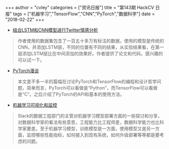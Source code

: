 +++
author = "cvley"
categories = ["资讯日报"]
title = "第143期 HackCV 日报"
tags = ["机器学习","TensorFlow","CNN","PyTorch","数据科学"]
date = "2018-02-22"
+++

- [结合LSTM和CNN模型进行Twitter情感分析](http://konukoii.com/blog/2018/02/19/twitter-sentiment-analysis-using-combined-lstm-cnn-models/?from=hackcv&hmsr=hackcv.com&utm_medium=hackcv.com&utm_source=hackcv.com)

> 作者使用的数据集包含了一百五十多万有标注的数据，使用的模型是传统的CNN，并添加LSTM层，不同的位置有不同的结果，从实验结果看，在第一层添加LSTM层比在中间添加的效果好。作者提供了论文和代码，感兴趣的可以试一下。

- [PyTorch漫谈](http://www.goldsborough.me/ml/ai/python/2018/02/04/20-17-20-a_promenade_of_pytorch/?from=hackcv&hmsr=hackcv.com&utm_medium=hackcv.com&utm_source=hackcv.com)

> 本文差不多一半的篇幅在讨论PyTorch和TensorFlow的编程和设计哲学问题，简单而言，PyTorch可以看做是“Python”，而TensorFlow可以看做是“C”。之后介绍了PyTorch的API和基本的使用方法。

- [机器学习可视化和监控](http://blog.launchdarkly.com/visibility-and-monitoring-for-machine-learning-models/?from=hackcv&hmsr=hackcv.com&utm_medium=hackcv.com&utm_source=hackcv.com)

> Slack的数据工程部门的主管对机器学习模型部署方面的一些探讨和分享，对数据科学家的看法有些意思，工程能力比工程师差，数据科学能力也比科学家要差。至于机器学习模型，训练模型是一方面，使用模型又是另一方面，监控哪些性能指标，如何接入到现有系统，如何升级部署等等都是要考虑的问题。

